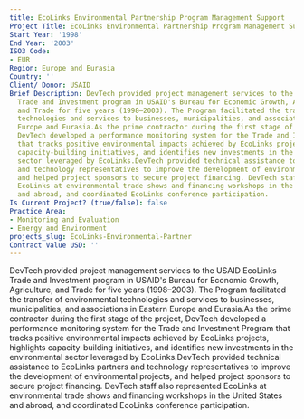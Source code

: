 ```yaml
---
title: EcoLinks Environmental Partnership Program Management Support
Project Title: EcoLinks Environmental Partnership Program Management Support
Start Year: '1998'
End Year: '2003'
ISO3 Code:
- EUR
Region: Europe and Eurasia
Country: ''
Client/ Donor: USAID
Brief Description: DevTech provided project management services to the USAID EcoLinks
  Trade and Investment program in USAID's Bureau for Economic Growth, Agriculture,
  and Trade for five years (1998–2003). The Program facilitated the transfer of environmental
  technologies and services to businesses, municipalities, and associations in Eastern
  Europe and Eurasia.As the prime contractor during the first stage of the project,
  DevTech developed a performance monitoring system for the Trade and Investment Program
  that tracks positive environmental impacts achieved by EcoLinks projects, highlights
  capacity-building initiatives, and identifies new investments in the environmental
  sector leveraged by EcoLinks.DevTech provided technical assistance to EcoLinks partners
  and technology representatives to improve the development of environmental projects,
  and helped project sponsors to secure project financing. DevTech staff also represented
  EcoLinks at environmental trade shows and financing workshops in the United States
  and abroad, and coordinated EcoLinks conference participation.
Is Current Project? (true/false): false
Practice Area:
- Monitoring and Evaluation
- Energy and Environment
projects_slug: EcoLinks-Environmental-Partner
Contract Value USD: ''
---
```


DevTech provided project management services to the USAID EcoLinks Trade and Investment program in USAID's Bureau for Economic Growth, Agriculture, and Trade for five years (1998–2003). The Program facilitated the transfer of environmental technologies and services to businesses, municipalities, and associations in Eastern Europe and Eurasia.As the prime contractor during the first stage of the project, DevTech developed a performance monitoring system for the Trade and Investment Program that tracks positive environmental impacts achieved by EcoLinks projects, highlights capacity-building initiatives, and identifies new investments in the environmental sector leveraged by EcoLinks.DevTech provided technical assistance to EcoLinks partners and technology representatives to improve the development of environmental projects, and helped project sponsors to secure project financing. DevTech staff also represented EcoLinks at environmental trade shows and financing workshops in the United States and abroad, and coordinated EcoLinks conference participation.